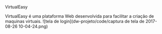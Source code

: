 VirtualEasy

VirtualEasy é uma plataforma Web desenvolvida para facilitar a criação de maquinas virtuais.
![tela de login](dw-projeto/code/captura de tela de 2017-08-26 10-04-24.png)
